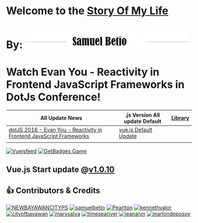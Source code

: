 Welcome to the
[Story Of My Life][1]
=====================

By: [![storyofmylife version][som-image]][som-url]
==================================================



Watch Evan You - Reactivity in Frontend JavaScript Frameworks in DotJs Conference!
==============

|All Update News                         |.js Version All update Default    |[Library] |
|----------------------------------------|----------------------------------|--------------------------------|
|[dotJS 2016 - Evan You - Reactivity in Frontend JavaScript Frameworks][3]|[vue.js Default Update][2]|
|                                        |                                  |


[![Vuejsfeed][Vuejsfeed]][Vuejsfeed]
[![GetBadges Game](https://samuelbetio-caledarmo.getbadges.io/shield/company/samuelbetio-caledarmo)](https://samuelbetio-caledarmo.getbadges.io/?ref=shield-game)

## Vue.js Start update @[v1.0.10][4]


## :thumbsup: Contributors & Credits
[![NEWBAYAWANCITYPS][NEWBAYAWANCITYPS]][NEWBAYAWANCITYPS-url]
[![samuelbetio][samuelbetio]][samuelbetio-url]
[![Pearlton][Pearlton]][Pearlton-url]
[![kennethvalor][kennethvalor]][kennethvalor-url]
[![cityofbayawan][cityofbayawan]][cityofbayawan-url]
[![marysalva][marysalva]][marysalva-url]
[![timeseariver][timeseariver]][timeseariver-url]
[![jeanalyn][jeanalyn]][jeanalyn-url]
[![marlondeposoy][marlondeposoy]][marlondeposoy-url]







[1]: https://samuelbetio.github.io/storyofmylife
[2]: https://raw.githubusercontent.com/samuelbetio/storyofmylife/js-update/vue.js
[3]: https://vuejsfeed.com/blog/watch-evan-you-reactivity-in-frontend-javascript-frameworks-in-dotjs-conference
[4]: https://raw.githubusercontent.com/samuelbetio/storyofmylife/970fff4efee1f55aefc251088afdf948fa37f6f1/vue.js
[som-image]: https://github.com/samuelbetio/storyofmylife/blob/master/assets/img/logo.png
[som-url]: https://github.com/samuelbetio/storyofmylife/releases
[samuelbetio]: https://github.com/samuelbetio.png?size=40
[samuelbetio-url]: https://github.com/samuelbetio
[NEWBAYAWANCITYPS]: https://github.com/NEWBAYAWANCITYPS.png?size=40
[NEWBAYAWANCITYPS-url]: https://github.com/NEWBAYAWANCITYPS
[Pearlton]: https://github.com/Pearlton.png?size=40
[Pearlton-url]: https://github.com/Pearlton
[kennethvalor]: https://github.com/kennethvalor.png?size=40
[kennethvalor-url]: https://github.com/kennethvalor
[cityofbayawan]: https://github.com/cityofbayawan.png?size=40
[cityofbayawan-url]: https://github.com/cityofbayawan
[marysalva]: https://github.com/marysalva.png?size=40
[marysalva-url]: https://github.com/marysalva
[timeseariver]: https://github.com/timeseariver.png?size=40
[timeseariver-url]: https://github.com/timeseariver
[jeanalyn]: https://github.com/jeanalyn.png?size=40
[jeanalyn-url]: https://github.com/jeanalyn
[marlondeposoy]: https://github.com/marlondeposoy.png?size=40
[marlondeposoy-url]: https://github.com/marlondeposoy
[Vuejsfeed]: https://raw.githubusercontent.com/samuelbetio/storyofmylife/js-update/IMG/evan-you-dotjs-2016.jpg
[Library]: https://cdnjs.com/libraries

